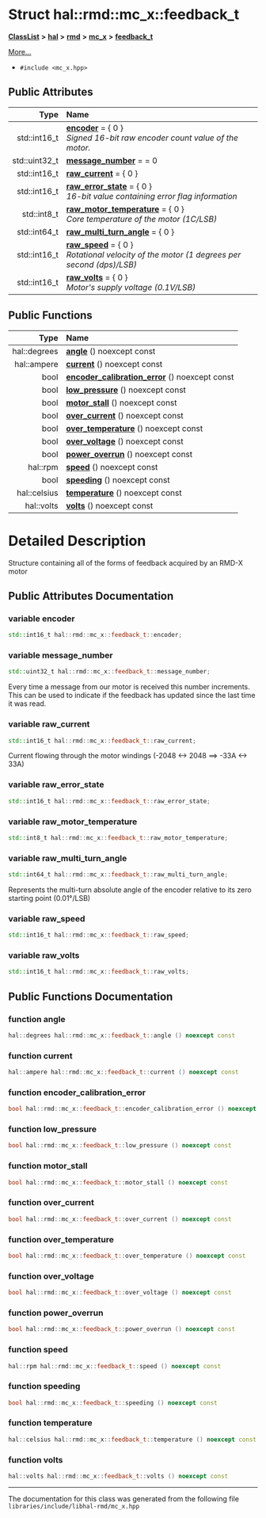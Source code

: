

# Struct hal::rmd::mc\_x::feedback\_t



[**ClassList**](annotated.md) **>** [**hal**](namespacehal.md) **>** [**rmd**](namespacehal_1_1rmd.md) **>** [**mc\_x**](classhal_1_1rmd_1_1mc__x.md) **>** [**feedback\_t**](structhal_1_1rmd_1_1mc__x_1_1feedback__t.md)



[More...](#detailed-description)

* `#include <mc_x.hpp>`





















## Public Attributes

| Type | Name |
| ---: | :--- |
|  std::int16\_t | [**encoder**](#variable-encoder)   = { 0 }<br>_Signed 16-bit raw encoder count value of the motor._  |
|  std::uint32\_t | [**message\_number**](#variable-message_number)   = = 0<br> |
|  std::int16\_t | [**raw\_current**](#variable-raw_current)   = { 0 }<br> |
|  std::int16\_t | [**raw\_error\_state**](#variable-raw_error_state)   = { 0 }<br>_16-bit value containing error flag information_  |
|  std::int8\_t | [**raw\_motor\_temperature**](#variable-raw_motor_temperature)   = { 0 }<br>_Core temperature of the motor (1C/LSB)_  |
|  std::int64\_t | [**raw\_multi\_turn\_angle**](#variable-raw_multi_turn_angle)   = { 0 }<br> |
|  std::int16\_t | [**raw\_speed**](#variable-raw_speed)   = { 0 }<br>_Rotational velocity of the motor (1 degrees per second (dps)/LSB)_  |
|  std::int16\_t | [**raw\_volts**](#variable-raw_volts)   = { 0 }<br>_Motor's supply voltage (0.1V/LSB)_  |
















## Public Functions

| Type | Name |
| ---: | :--- |
|  hal::degrees | [**angle**](#function-angle) () noexcept const<br> |
|  hal::ampere | [**current**](#function-current) () noexcept const<br> |
|  bool | [**encoder\_calibration\_error**](#function-encoder_calibration_error) () noexcept const<br> |
|  bool | [**low\_pressure**](#function-low_pressure) () noexcept const<br> |
|  bool | [**motor\_stall**](#function-motor_stall) () noexcept const<br> |
|  bool | [**over\_current**](#function-over_current) () noexcept const<br> |
|  bool | [**over\_temperature**](#function-over_temperature) () noexcept const<br> |
|  bool | [**over\_voltage**](#function-over_voltage) () noexcept const<br> |
|  bool | [**power\_overrun**](#function-power_overrun) () noexcept const<br> |
|  hal::rpm | [**speed**](#function-speed) () noexcept const<br> |
|  bool | [**speeding**](#function-speeding) () noexcept const<br> |
|  hal::celsius | [**temperature**](#function-temperature) () noexcept const<br> |
|  hal::volts | [**volts**](#function-volts) () noexcept const<br> |




























# Detailed Description


Structure containing all of the forms of feedback acquired by an RMD-X motor 


    
## Public Attributes Documentation




### variable encoder 

```C++
std::int16_t hal::rmd::mc_x::feedback_t::encoder;
```






### variable message\_number 


```C++
std::uint32_t hal::rmd::mc_x::feedback_t::message_number;
```



Every time a message from our motor is received this number increments. This can be used to indicate if the feedback has updated since the last time it was read. 


        



### variable raw\_current 


```C++
std::int16_t hal::rmd::mc_x::feedback_t::raw_current;
```



Current flowing through the motor windings (-2048 &lt;-&gt; 2048 ==&gt; -33A &lt;-&gt; 33A) 


        



### variable raw\_error\_state 

```C++
std::int16_t hal::rmd::mc_x::feedback_t::raw_error_state;
```






### variable raw\_motor\_temperature 

```C++
std::int8_t hal::rmd::mc_x::feedback_t::raw_motor_temperature;
```






### variable raw\_multi\_turn\_angle 


```C++
std::int64_t hal::rmd::mc_x::feedback_t::raw_multi_turn_angle;
```



Represents the multi-turn absolute angle of the encoder relative to its zero starting point (0.01°/LSB) 


        



### variable raw\_speed 

```C++
std::int16_t hal::rmd::mc_x::feedback_t::raw_speed;
```






### variable raw\_volts 

```C++
std::int16_t hal::rmd::mc_x::feedback_t::raw_volts;
```



## Public Functions Documentation




### function angle 

```C++
hal::degrees hal::rmd::mc_x::feedback_t::angle () noexcept const
```






### function current 

```C++
hal::ampere hal::rmd::mc_x::feedback_t::current () noexcept const
```






### function encoder\_calibration\_error 

```C++
bool hal::rmd::mc_x::feedback_t::encoder_calibration_error () noexcept const
```






### function low\_pressure 

```C++
bool hal::rmd::mc_x::feedback_t::low_pressure () noexcept const
```






### function motor\_stall 

```C++
bool hal::rmd::mc_x::feedback_t::motor_stall () noexcept const
```






### function over\_current 

```C++
bool hal::rmd::mc_x::feedback_t::over_current () noexcept const
```






### function over\_temperature 

```C++
bool hal::rmd::mc_x::feedback_t::over_temperature () noexcept const
```






### function over\_voltage 

```C++
bool hal::rmd::mc_x::feedback_t::over_voltage () noexcept const
```






### function power\_overrun 

```C++
bool hal::rmd::mc_x::feedback_t::power_overrun () noexcept const
```






### function speed 

```C++
hal::rpm hal::rmd::mc_x::feedback_t::speed () noexcept const
```






### function speeding 

```C++
bool hal::rmd::mc_x::feedback_t::speeding () noexcept const
```






### function temperature 

```C++
hal::celsius hal::rmd::mc_x::feedback_t::temperature () noexcept const
```






### function volts 

```C++
hal::volts hal::rmd::mc_x::feedback_t::volts () noexcept const
```




------------------------------
The documentation for this class was generated from the following file `libraries/include/libhal-rmd/mc_x.hpp`

